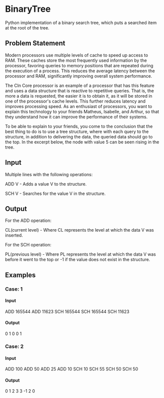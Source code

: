 # BinaryTree
Python implementation of a binary search tree, which puts a searched item at the root of the tree.

## Problem Statement
Modern processors use multiple levels of cache to speed up access to RAM. These caches store the most frequently used information by the processor, 
favoring queries to memory positions that are repeated during the execution of a process. This reduces the average latency between the processor and RAM, 
significantly improving overall system performance.

The CIn Core processor is an example of a processor that has this feature and uses a data structure that is reactive to repetitive queries. 
That is, the more a data is requested, the easier it is to obtain it, as it will be stored in one of the processor's cache levels. 
This further reduces latency and improves processing speed. As an enthusiast of processors, you want to explain this technology to your friends Matheus,
Isabelle, and Arthur, so that they understand how it can improve the performance of their systems.

To be able to explain to your friends, you come to the conclusion that the best thing to do is to use a tree structure,
where with each query to the structure, in addition to delivering the data, the queried data should go to the top. In the excerpt below,
the node with value 5 can be seen rising in the tree.


## Input
Multiple lines with the following operations:

ADD V - Adds a value V to the structure.

SCH V - Searches for the value V in the structure.

## Output
For the ADD operation:

CL(current level) - Where CL represents the level at which the data V was inserted.

For the SCH operation:

PL(previous level) - Where PL represents the level at which the data V was before it went to the top or -1 if the value does not exist in the structure.


## Examples
### Case: 1
#### Input
ADD 165544
ADD 11623
SCH 165544
SCH 165544
SCH 11623

#### Output
0
1
0
0
1

### Case: 2
#### Input
ADD 100
ADD 50
ADD 25
ADD 10
SCH 10
SCH 55
SCH 50
SCH 50

#### Output
0
1
2
3
3
-1
2
0
